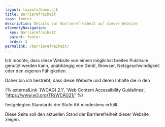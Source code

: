 ```yaml
---
layout: layouts/base.njk
title: Barrierefreiheit
tags: footer
description: Details zur Barrierefreiheit auf dieser Website
eleventyNavigation:
  key: Barrierefreiheit
  parent: footer
  order: 3
permalink: /barrierefreiheit/
---
```


Ich möchte, dass diese Website von einem möglichst breiten Publikum genutzt werden kann, unabhängig von Gerät, Browser, Netzgeschwindigkeit oder den eigenen Fähigkeiten.

Daher bin ich bestrebt, dass diese Website und deren Inhalte die in den 

{% externalLink '(WCAG) 2.1', 'Web Content Accessibility Guidelines', 'https://www.w3.org/TR/WCAG21/' %}


<a class="text-link" target="_blank" rel="noopener noreferrer" href="" title=""></a> festgelegten Standards der Stufe AA mindestens erfüllt.

Diese Seite soll den aktuellen Stand der Barrierefreiheit dieser Website zeigen.